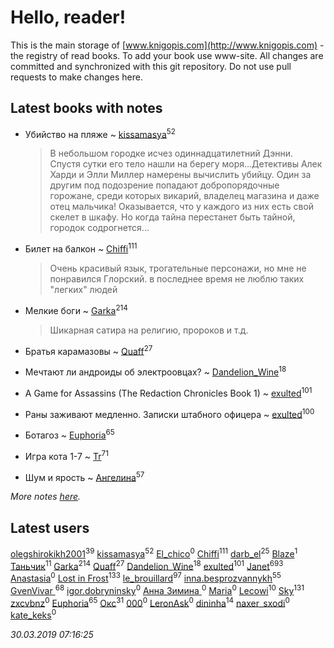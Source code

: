 # Hello, reader!
This is the main storage of [www.knigopis.com](http://www.knigopis.com) - the registry of read books.
To add your book use www-site. All changes are committed and synchronized with this git repository.
Do not use pull requests to make changes here.


## Latest books with notes
* Убийство на пляже ~ [kissamasya](users/684/68439978-vkontakte)<sup>52</sup>
    > В небольшом городке исчез одиннадцатилетний Дэнни. Спустя сутки его тело нашли на берегу моря...Детективы Алек Харди и Элли Миллер намерены вычислить убийцу. Один за другим под подозрение попадают добропорядочные горожане, среди которых викарий, владелец магазина и даже отец мальчика! Оказывается, что у каждого из них есть свой скелет в шкафу. Но когда тайна перестанет быть тайной, городок содрогнется...

* Билет на балкон ~ [Chiffi](users/105/105831994080785626680-google)<sup>111</sup>
    > Очень красивый язык, трогательные персонажи, но мне не понравился Глорский. в последнее время не люблю таких "легких" людей

* Мелкие боги ~ [Garka](users/115/115753719718250012620-google)<sup>214</sup>
    > Шикарная сатира на религию, пророков и т.д.

* Братья карамазовы ~ [Quaff](users/122/12267158-vkontakte)<sup>27</sup>

* Мечтают ли андроиды об электроовцах? ~ [Dandelion_Wine](users/586/58602788-vkontakte)<sup>18</sup>

* A Game for Assassins (The Redaction Chronicles Book 1) ~ [exulted](users/100/100599204551896265722-google)<sup>101</sup>

* Раны заживают медленно. Записки штабного офицера ~ [exulted](users/100/100599204551896265722-google)<sup>100</sup>

* Ботагоз ~ [Euphoria](users/106/106304994652616315178-google)<sup>65</sup>

* Игра кота 1-7 ~ [Tr](users/122/12282474-vkontakte)<sup>71</sup>

* Шум и ярость ~ [Ангелина](users/837/83788782-vkontakte)<sup>57</sup>


_More notes [here](latest_books_with_notes.md)._


## Latest users
[olegshirokikh2001](users/445/445474364-vkontakte)<sup>39</sup> 
[kissamasya](users/684/68439978-vkontakte)<sup>52</sup> 
[El_chico](users/103/103517499148226684110-google)<sup>0</sup> 
[Chiffi](users/105/105831994080785626680-google)<sup>111</sup> 
[darb_el](users/184/184135339-vkontakte)<sup>25</sup> 
[Blaze](users/405/405143526966995-facebook)<sup>1</sup> 
[Таньчик](users/209/2096581563762610-facebook)<sup>11</sup> 
[Garka](users/115/115753719718250012620-google)<sup>214</sup> 
[Quaff](users/122/12267158-vkontakte)<sup>27</sup> 
[Dandelion_Wine](users/586/58602788-vkontakte)<sup>18</sup> 
[exulted](users/100/100599204551896265722-google)<sup>101</sup> 
[Janet](users/108/108113656204404967440-google)<sup>693</sup> 
[Anastasia](users/197/197404441-vkontakte)<sup>0</sup> 
[Lost in Frost](users/103/103293621948650602575-google)<sup>133</sup> 
[le_brouillard](users/133/13330781-vkontakte)<sup>97</sup> 
[inna.besprozvannykh](users/733/73323849-yandex)<sup>55</sup> 
[GvenVivar ](users/158/158266434925901-facebook)<sup>68</sup> 
[igor.dobryninsky](users/185/185991558-yandex)<sup>0</sup> 
[Анна Зимина ](users/181/181937782-vkontakte)<sup>0</sup> 
[Maria](users/109/109518477210427634221-google)<sup>0</sup> 
[Lecowi](users/521/521873425-vkontakte)<sup>10</sup> 
[Sky](users/118/118049897850017649660-google)<sup>131</sup> 
[zxcvbnz](users/131/1319458480-facebook)<sup>0</sup> 
[Euphoria](users/106/106304994652616315178-google)<sup>65</sup> 
[Окс](users/102/102536471289425216982-google)<sup>31</sup> 
[000](users/222/2227528524173849-facebook)<sup>0</sup> 
[LeronAsk](users/476/476920338-yandex)<sup>0</sup> 
[dininha](users/102/10201286419319569-facebook)<sup>14</sup> 
[naxer_sxodi](users/198/198290211-vkontakte)<sup>0</sup> 
[kate_keks](users/104/104352857087990900583-google)<sup>0</sup> 


_30.03.2019 07:16:25_
